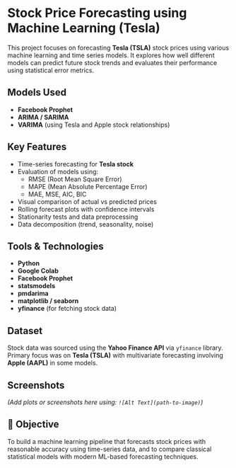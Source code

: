 #  Stock Price Forecasting using Machine Learning (Tesla)

This project focuses on forecasting **Tesla (TSLA)** stock prices using various machine learning and time series models. It explores how well different models can predict future stock trends and evaluates their performance using statistical error metrics.

##  Models Used

- **Facebook Prophet**
- **ARIMA / SARIMA**
- **VARIMA** (using Tesla and Apple stock relationships)

##  Key Features

- Time-series forecasting for **Tesla stock**
- Evaluation of models using:
  -  RMSE (Root Mean Square Error)
  -  MAPE (Mean Absolute Percentage Error)
  -  MAE, MSE, AIC, BIC
- Visual comparison of actual vs predicted prices
- Rolling forecast plots with confidence intervals
- Stationarity tests and data preprocessing
- Data decomposition (trend, seasonality, noise)

##  Tools & Technologies

- **Python**
- **Google Colab**
- **Facebook Prophet**
- **statsmodels**
- **pmdarima**
- **matplotlib / seaborn**
- **yfinance** (for fetching stock data)

##  Dataset

Stock data was sourced using the **Yahoo Finance API** via `yfinance` library. Primary focus was on **Tesla (TSLA)** with multivariate forecasting involving **Apple (AAPL)** in some models.

##  Screenshots

*(Add plots or screenshots here using: `![Alt Text](path-to-image)`)*

## 📌 Objective

To build a machine learning pipeline that forecasts stock prices with reasonable accuracy using time-series data, and to compare classical statistical models with modern ML-based forecasting techniques.
